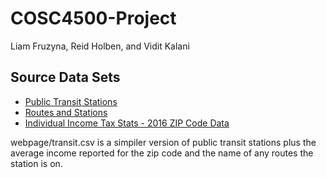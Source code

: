 # COSC4500-Project
Liam Fruzyna, Reid Holben, and Vidit Kalani

## Source Data Sets
- [Public Transit Stations](https://hifld-geoplatform.opendata.arcgis.com/datasets/public-transit-stations/data)
- [Routes and Stations](https://hifld-geoplatform.opendata.arcgis.com/datasets/dfb782615d4e4f118fed5ea28179cc51_0/data)
- [Individual Income Tax Stats - 2016 ZIP Code Data](https://www.irs.gov/statistics/soi-tax-stats-individual-income-tax-statistics-2016-zip-code-data-soi)

webpage/transit.csv is a simpiler version of public transit stations plus the average income reported for the zip code and the name of any routes the station is on.